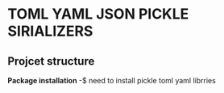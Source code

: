 # TOML YAML JSON PICKLE SIRIALIZERS

## Projcet structure


 
**Package installation**
-$ need to install pickle toml yaml librries
